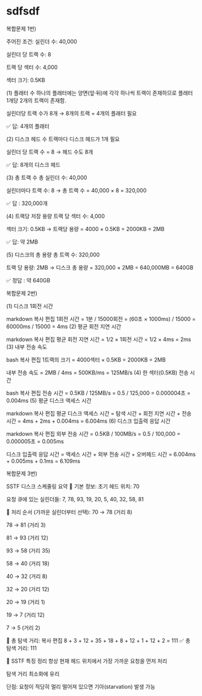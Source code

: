 # sdfsdf

복합문제 1번)

주어진 조건:
실린더 수: 40,000

실린더 당 트랙 수: 8

트랙 당 섹터 수: 4,000

섹터 크기: 0.5KB

(1) 플래터 수
하나의 플래터에는 양면(앞·뒤)에 각각 하나씩 트랙이 존재하므로 플래터 1개당 2개의 트랙이 존재함.

실린더당 트랙 수가 8개 → 8개의 트랙 = 4개의 플래터 필요

✅ 답: 4개의 플래터

(2) 디스크 헤드 수
트랙마다 디스크 헤드가 1개 필요

실린더 당 트랙 수 = 8 → 헤드 수도 8개

✅ 답: 8개의 디스크 헤드

(3) 총 트랙 수
총 실린더 수: 40,000

실린더마다 트랙 수: 8
→ 총 트랙 수 = 40,000 × 8 = 320,000

✅ 답 : 320,000개

(4) 트랙당 저장 용량
트랙 당 섹터 수: 4,000

섹터 크기: 0.5KB
→ 트랙당 용량 = 4000 × 0.5KB = 2000KB = 2MB

✅ 답: 약 2MB

(5) 디스크의 총 용량
총 트랙 수: 320,000

트랙 당 용량: 2MB
→ 디스크 총 용량 = 320,000 × 2MB = 640,000MB = 640GB

✅ 정답 : 약 640GB



복합문제 2번)

(1) 디스크 1회전 시간

markdown
복사
편집
1회전 시간 = 1분 / 15000회전 
           = (60초 × 1000ms) / 15000 
           = 60000ms / 15000 
           = 4ms
(2) 평균 회전 지연 시간

markdown
복사
편집
평균 회전 지연 시간 = 1/2 × 1회전 시간 
                   = 1/2 × 4ms 
                   = 2ms
(3) 내부 전송 속도

bash
복사
편집
1트랙의 크기 = 4000섹터 × 0.5KB 
            = 2000KB = 2MB

내부 전송 속도 = 2MB / 4ms 
              = 500KB/ms 
              = 125MB/s
(4) 한 섹터(0.5KB) 전송 시간

bash
복사
편집
전송 시간 = 0.5KB / 125MB/s 
         = 0.5 / 125,000 
         = 0.000004초 = 0.004ms
(5) 평균 디스크 액세스 시간

markdown
복사
편집
평균 디스크 액세스 시간 = 탐색 시간 + 회전 지연 시간 + 전송 시간
                        = 4ms + 2ms + 0.004ms
                        = 6.004ms
(6) 디스크 입출력 응답 시간

markdown
복사
편집
외부 전송 시간 = 0.5KB / 100MB/s 
              = 0.5 / 100,000 
              = 0.000005초 = 0.005ms

디스크 입출력 응답 시간 = 액세스 시간 + 외부 전송 시간 + 오버헤드 시간
                       = 6.004ms + 0.005ms + 0.1ms
                       = 6.109ms


복합문제 3번)

SSTF 디스크 스케줄링 요약
🔹 기본 정보:
초기 헤드 위치: 70

요청 큐에 있는 실린더들:
7, 78, 93, 19, 20, 5, 40, 32, 58, 81

🔹 처리 순서 (가까운 실린더부터 선택):
70 → 78 (거리 8)

78 → 81 (거리 3)

81 → 93 (거리 12)

93 → 58 (거리 35)

58 → 40 (거리 18)

40 → 32 (거리 8)

32 → 20 (거리 12)

20 → 19 (거리 1)

19 → 7 (거리 12)

7 → 5 (거리 2)

🔹 총 탐색 거리:
복사
편집
8 + 3 + 12 + 35 + 18 + 8 + 12 + 1 + 12 + 2 = 111
✅ 총 탐색 거리: 111

🧠 SSTF 특징 정리
항상 현재 헤드 위치에서 가장 가까운 요청을 먼저 처리

탐색 거리 최소화에 유리

단점: 요청이 적당히 멀리 떨어져 있으면 기아(starvation) 발생 가능



